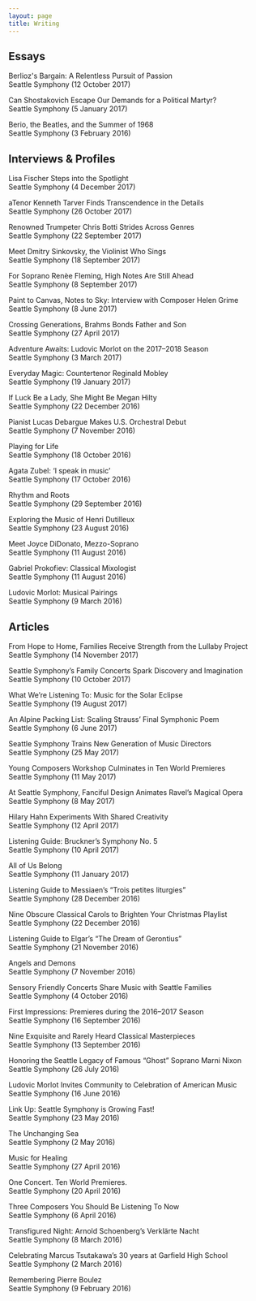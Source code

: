 ```yaml
---
layout: page
title: Writing
---
```


## Essays

Berlioz's Bargain: A Relentless Pursuit of Passion  
Seattle Symphony (12 October 2017)

Can Shostakovich Escape Our Demands for a Political Martyr?  
Seattle Symphony (5 January 2017)

Berio, the Beatles, and the Summer of 1968  
Seattle Symphony (3 February 2016)

## Interviews & Profiles

Lisa Fischer Steps into the Spotlight  
Seattle Symphony (4 December 2017)

aTenor Kenneth Tarver Finds Transcendence in the Details  
Seattle Symphony (26 October 2017)

Renowned Trumpeter Chris Botti Strides Across Genres  
Seattle Symphony (22 September 2017)

Meet Dmitry Sinkovsky, the Violinist Who Sings  
Seattle Symphony (18 September 2017)

For Soprano Renèe Fleming, High Notes Are Still Ahead  
Seattle Symphony (8 September 2017)

Paint to Canvas, Notes to Sky: Interview with Composer Helen Grime  
Seattle Symphony (8 June 2017)

Crossing Generations, Brahms Bonds Father and Son  
Seattle Symphony (27 April 2017)

Adventure Awaits: Ludovic Morlot on the 2017–2018 Season  
Seattle Symphony (3 March 2017)

Everyday Magic: Countertenor Reginald Mobley  
Seattle Symphony (19 January 2017)

If Luck Be a Lady, She Might Be Megan Hilty  
Seattle Symphony (22 December 2016)

Pianist Lucas Debargue Makes U.S. Orchestral Debut  
Seattle Symphony (7 November 2016)

Playing for Life  
Seattle Symphony (18 October 2016)

Agata Zubel: ‘I speak in music’  
Seattle Symphony (17 October 2016)

Rhythm and Roots  
Seattle Symphony (29 September 2016)

Exploring the Music of Henri Dutilleux  
Seattle Symphony (23 August 2016)

Meet Joyce DiDonato, Mezzo-Soprano  
Seattle Symphony (11 August 2016)

Gabriel Prokofiev: Classical Mixologist  
Seattle Symphony (11 August 2016)

Ludovic Morlot: Musical Pairings  
Seattle Symphony (9 March 2016)

## Articles

From Hope to Home, Families Receive Strength from the Lullaby Project  
Seattle Symphony (14 November 2017)

Seattle Symphony’s Family Concerts Spark Discovery and Imagination  
Seattle Symphony (10 October 2017)

What We’re Listening To: Music for the Solar Eclipse  
Seattle Symphony (19 August 2017)

An Alpine Packing List: Scaling Strauss’ Final Symphonic Poem  
Seattle Symphony (6 June 2017)

Seattle Symphony Trains New Generation of Music Directors  
Seattle Symphony (25 May 2017)

Young Composers Workshop Culminates in Ten World Premieres  
Seattle Symphony (11 May 2017)

At Seattle Symphony, Fanciful Design Animates Ravel’s Magical Opera  
Seattle Symphony (8 May 2017)

Hilary Hahn Experiments With Shared Creativity  
Seattle Symphony (12 April 2017)

Listening Guide: Bruckner’s Symphony No. 5  
Seattle Symphony (10 April 2017)

All of Us Belong  
Seattle Symphony (11 January 2017)

Listening Guide to Messiaen’s “Trois petites liturgies”  
Seattle Symphony (28 December 2016)

Nine Obscure Classical Carols to Brighten Your Christmas Playlist  
Seattle Symphony (22 December 2016)

Listening Guide to Elgar’s “The Dream of Gerontius”  
Seattle Symphony (21 November 2016)

Angels and Demons  
Seattle Symphony (7 November 2016)

Sensory Friendly Concerts Share Music with Seattle Families  
Seattle Symphony (4 October 2016)

First Impressions: Premieres during the 2016–2017 Season  
Seattle Symphony (16 September 2016)

Nine Exquisite and Rarely Heard Classical Masterpieces  
Seattle Symphony (13 September 2016)

Honoring the Seattle Legacy of Famous “Ghost” Soprano Marni Nixon  
Seattle Symphony (26 July 2016)

Ludovic Morlot Invites Community to Celebration of American Music  
Seattle Symphony (16 June 2016)

Link Up: Seattle Symphony is Growing Fast!  
Seattle Symphony (23 May 2016)

The Unchanging Sea  
Seattle Symphony (2 May 2016)

Music for Healing  
Seattle Symphony (27 April 2016)

One Concert. Ten World Premieres.  
Seattle Symphony (20 April 2016)

Three Composers You Should Be Listening To Now  
Seattle Symphony (6 April 2016)

Transfigured Night: Arnold Schoenberg’s Verklärte Nacht  
Seattle Symphony (8 March 2016)

Celebrating Marcus Tsutakawa’s 30 years at Garfield High School  
Seattle Symphony (2 March 2016)

Remembering Pierre Boulez  
Seattle Symphony (9 February 2016)